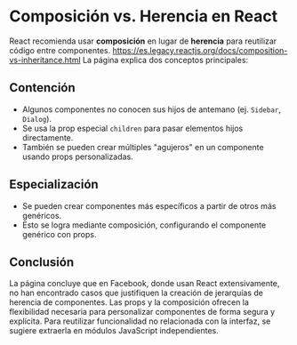 # Composición vs. Herencia en React

React recomienda usar **composición** en lugar de **herencia** para reutilizar código entre componentes.
https://es.legacy.reactjs.org/docs/composition-vs-inheritance.html
La página explica dos conceptos principales:

## Contención

-   Algunos componentes no conocen sus hijos de antemano (ej. `Sidebar`, `Dialog`).
-   Se usa la prop especial `children` para pasar elementos hijos directamente.
-   También se pueden crear múltiples "agujeros" en un componente usando props personalizadas.

## Especialización

-   Se pueden crear componentes más específicos a partir de otros más genéricos.
-   Esto se logra mediante composición, configurando el componente genérico con props.

## Conclusión

La página concluye que en Facebook, donde usan React extensivamente, no han encontrado casos que justifiquen la creación de jerarquías de herencia de componentes. Las props y la composición ofrecen la flexibilidad necesaria para personalizar componentes de forma segura y explícita. Para reutilizar funcionalidad no relacionada con la interfaz, se sugiere extraerla en módulos JavaScript independientes.
